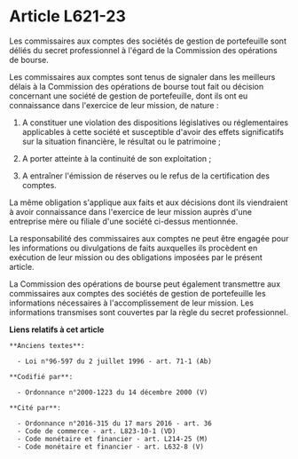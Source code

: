 # Article L621-23

Les commissaires aux comptes des sociétés de gestion de portefeuille sont déliés du secret professionnel à l'égard de la
Commission des opérations de bourse.

Les commissaires aux comptes sont tenus de signaler dans les meilleurs délais à la Commission des opérations de bourse tout
fait ou décision concernant une société de gestion de portefeuille, dont ils ont eu connaissance dans l'exercice de leur
mission, de nature :

1. A constituer une violation des dispositions législatives ou réglementaires applicables à cette société et susceptible
d'avoir des effets significatifs sur la situation financière, le résultat ou le patrimoine ;

2. A porter atteinte à la continuité de son exploitation ;

3. A entraîner l'émission de réserves ou le refus de la certification des comptes.

La même obligation s'applique aux faits et aux décisions dont ils viendraient à avoir connaissance dans l'exercice de leur
mission auprès d'une entreprise mère ou filiale d'une société ci-dessus mentionnée.

La responsabilité des commissaires aux comptes ne peut être engagée pour les informations ou divulgations de faits auxquelles
ils procèdent en exécution de leur mission ou des obligations imposées par le présent article.

La Commission des opérations de bourse peut également transmettre aux commissaires aux comptes des sociétés de gestion de
portefeuille les informations nécessaires à l'accomplissement de leur mission. Les informations transmises sont couvertes par
la règle du secret professionnel.

**Liens relatifs à cet article**

	**Anciens textes**:

	  - Loi n°96-597 du 2 juillet 1996 - art. 71-1 (Ab)

	**Codifié par**:

	  - Ordonnance n°2000-1223 du 14 décembre 2000 (V)

	**Cité par**:

	  - Ordonnance n°2016-315 du 17 mars 2016 - art. 36
	  - Code de commerce - art. L823-10-1 (VD)
	  - Code monétaire et financier - art. L214-25 (M)
	  - Code monétaire et financier - art. L632-8 (V)
